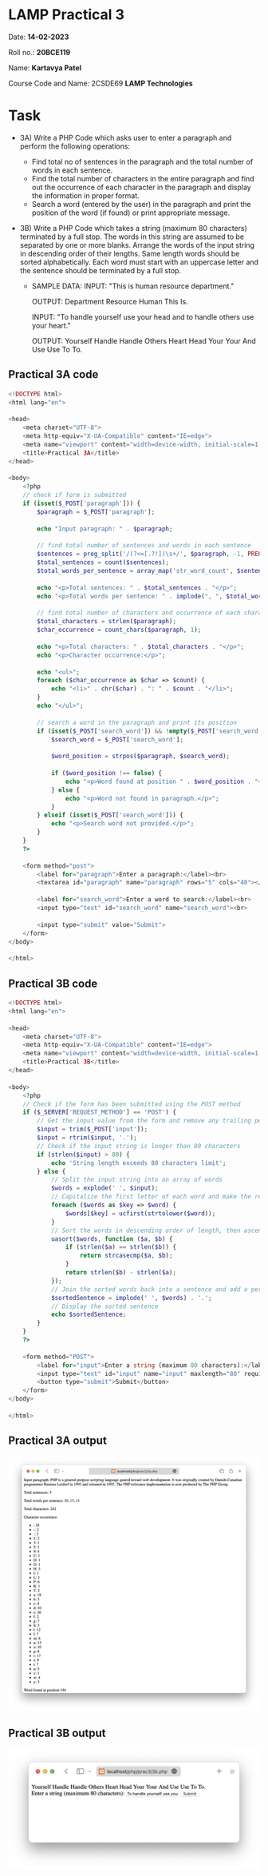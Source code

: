 # LAMP Practical 3

Date: **14-02-2023**

Roll no.: **20BCE119**

Name: **Kartavya Patel**

Course Code and Name: 2CSDE69 **LAMP Technologies**

# Task

-   3A) Write a PHP Code which asks user to enter a paragraph and perform the following operations:

    -   Find total no of sentences in the paragraph and the total number of words in each sentence.
    -   Find the total number of characters in the entire paragraph and find out the occurrence of each character in the paragraph and display the information in proper format.
    -   Search a word (entered by the user) in the paragraph and print the position of the word (if found) or print appropriate message.

-   3B) Write a PHP Code which takes a string (maximum 80 characters) terminated by a full stop. The words in this string are assumed to be separated by one or more blanks.
    Arrange the words of the input string in descending order of their lengths. Same length words should be sorted alphabetically. Each word must start with an uppercase letter and the sentence should be terminated by a full stop.

    -   SAMPLE DATA:
        INPUT:
        "This is human resource department."

        OUTPUT:
        Department Resource Human This Is.

        INPUT:
        "To handle yourself use your head and to handle others use your heart."

        OUTPUT:
        Yourself Handle Handle Others Heart Head Your Your And Use Use To To.

## Practical 3A code

```php
<!DOCTYPE html>
<html lang="en">

<head>
    <meta charset="UTF-8">
    <meta http-equiv="X-UA-Compatible" content="IE=edge">
    <meta name="viewport" content="width=device-width, initial-scale=1.0">
    <title>Practical 3A</title>
</head>

<body>
    <?php
    // check if form is submitted
    if (isset($_POST['paragraph'])) {
        $paragraph = $_POST['paragraph'];

        echo "Input paragraph: " . $paragraph;

        // find total number of sentences and words in each sentence
        $sentences = preg_split('/(?<=[.?!])\s+/', $paragraph, -1, PREG_SPLIT_NO_EMPTY);
        $total_sentences = count($sentences);
        $total_words_per_sentence = array_map('str_word_count', $sentences);

        echo "<p>Total sentences: " . $total_sentences . "</p>";
        echo "<p>Total words per sentence: " . implode(", ", $total_words_per_sentence) . "</p>";

        // find total number of characters and occurrence of each character
        $total_characters = strlen($paragraph);
        $char_occurrence = count_chars($paragraph, 1);

        echo "<p>Total characters: " . $total_characters . "</p>";
        echo "<p>Character occurrence:</p>";

        echo "<ul>";
        foreach ($char_occurrence as $char => $count) {
            echo "<li>" . chr($char) . ": " . $count . "</li>";
        }
        echo "</ul>";

        // search a word in the paragraph and print its position
        if (isset($_POST['search_word']) && !empty($_POST['search_word'])) {
            $search_word = $_POST['search_word'];

            $word_position = strpos($paragraph, $search_word);

            if ($word_position !== false) {
                echo "<p>Word found at position " . $word_position . "</p>";
            } else {
                echo "<p>Word not found in paragraph.</p>";
            }
        } elseif (isset($_POST['search_word'])) {
            echo "<p>Search word not provided.</p>";
        }
    }
    ?>

    <form method="post">
        <label for="paragraph">Enter a paragraph:</label><br>
        <textarea id="paragraph" name="paragraph" rows="5" cols="40"></textarea><br>

        <label for="search_word">Enter a word to search:</label><br>
        <input type="text" id="search_word" name="search_word"><br>

        <input type="submit" value="Submit">
    </form>
</body>

</html>
```

## Practical 3B code

```php
<!DOCTYPE html>
<html lang="en">

<head>
    <meta charset="UTF-8">
    <meta http-equiv="X-UA-Compatible" content="IE=edge">
    <meta name="viewport" content="width=device-width, initial-scale=1.0">
    <title>Practical 3B</title>
</head>

<body>
    <?php
    // Check if the form has been submitted using the POST method
    if ($_SERVER['REQUEST_METHOD'] == 'POST') {
        // Get the input value from the form and remove any trailing periods
        $input = trim($_POST['input']);
        $input = rtrim($input, '.');
        // Check if the input string is longer than 80 characters
        if (strlen($input) > 80) {
            echo 'String length exceeds 80 characters limit';
        } else {
            // Split the input string into an array of words
            $words = explode(' ', $input);
            // Capitalize the first letter of each word and make the rest lowercase
            foreach ($words as $key => $word) {
                $words[$key] = ucfirst(strtolower($word));
            }
            // Sort the words in descending order of length, then ascending order of alphabetically, ignoring case
            uasort($words, function ($a, $b) {
                if (strlen($a) == strlen($b)) {
                    return strcasecmp($a, $b);
                }
                return strlen($b) - strlen($a);
            });
            // Join the sorted words back into a sentence and add a period at the end
            $sortedSentence = implode(' ', $words) . '.';
            // Display the sorted sentence
            echo $sortedSentence;
        }
    }
    ?>

    <form method="POST">
        <label for="input">Enter a string (maximum 80 characters):</label>
        <input type="text" id="input" name="input" maxlength="80" required>
        <button type="submit">Submit</button>
    </form>
</body>

</html>
```

## Practical 3A output

![](./img3a.png)

## Practical 3B output

![](./img3b.png)
